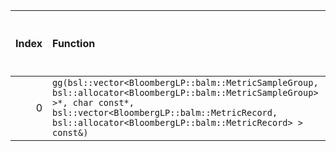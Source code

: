 |   Index | Function                                                                                                                                                                                                                            |   Difference in number of lines |   Function size difference in bytes | Disassembly                                                            |   Number of lines in `assume` build |   Number of bytes in `assume` build |   Number of lines in `none` build |   Number of bytes in `none` build |
|--------:|:------------------------------------------------------------------------------------------------------------------------------------------------------------------------------------------------------------------------------------|--------------------------------:|------------------------------------:|:-----------------------------------------------------------------------|------------------------------------:|------------------------------------:|----------------------------------:|----------------------------------:|
|       0 | `gg(bsl::vector<BloombergLP::balm::MetricSampleGroup, bsl::allocator<BloombergLP::balm::MetricSampleGroup> >*, char const*, bsl::vector<BloombergLP::balm::MetricRecord, bsl::allocator<BloombergLP::balm::MetricRecord> > const&)` |                            -161 |                                -624 | [Assumed](0.assume.s.txt), [Ignored](0.none.s.txt), [Diff](0.diff.txt) |                                 592 |                             4212288 |                              1216 |                           4212288 |